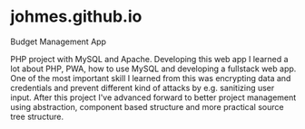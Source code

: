 # johmes.github.io
Budget Management App

PHP project with MySQL and Apache. Developing this web app I learned a lot about PHP, PWA, how to use MySQL and developing a fullstack web app.
One of the most important skill I learned from this was encrypting data and credentials and prevent different kind of attacks by e.g. sanitizing user input. After this project I've advanced forward to better project management using abstraction, component based structure and more practical source tree structure.

